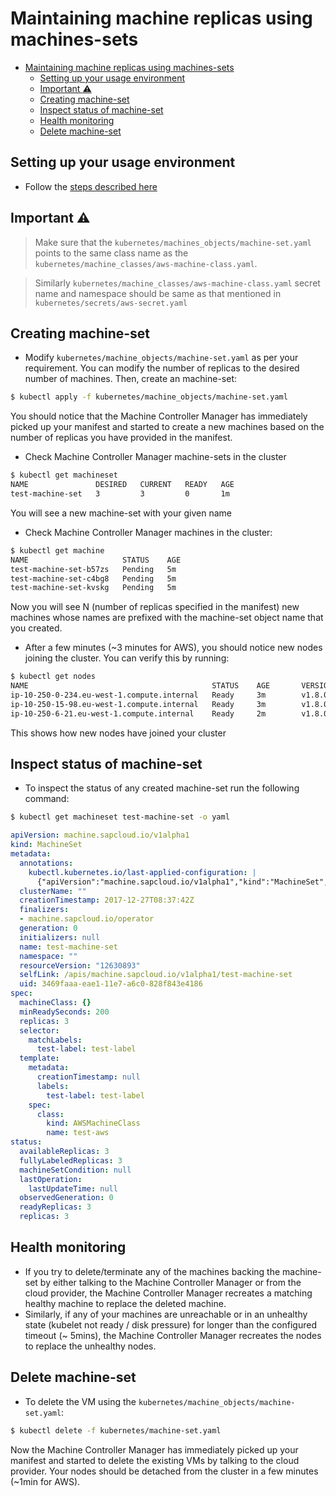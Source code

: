 # Maintaining machine replicas using machines-sets
<!-- TOC -->

- [Maintaining machine replicas using machines-sets](#maintaining-machine-replicas-using-machines-sets)
  - [Setting up your usage environment](#setting-up-your-usage-environment)
  - [Important :warning:](#important-warning)
  - [Creating machine-set](#creating-machine-set)
  - [Inspect status of machine-set](#inspect-status-of-machine-set)
  - [Health monitoring](#health-monitoring)
  - [Delete machine-set](#delete-machine-set)

<!-- /TOC -->
## Setting up your usage environment

* Follow the [steps described here](prerequisite.md)

## Important :warning:

> Make sure that the `kubernetes/machines_objects/machine-set.yaml` points to the same class name as the `kubernetes/machine_classes/aws-machine-class.yaml`.

> Similarly `kubernetes/machine_classes/aws-machine-class.yaml` secret name and namespace should be same as that mentioned in `kubernetes/secrets/aws-secret.yaml`

## Creating machine-set

- Modify `kubernetes/machine_objects/machine-set.yaml` as per your requirement. You can modify the number of replicas to the desired number of machines. Then, create an machine-set:

```bash
$ kubectl apply -f kubernetes/machine_objects/machine-set.yaml
```

You should notice that the Machine Controller Manager has immediately picked up your manifest and started to create a new machines based on the number of replicas you have provided in the manifest.

- Check Machine Controller Manager machine-sets in the cluster

```bash
$ kubectl get machineset
NAME               DESIRED   CURRENT   READY   AGE
test-machine-set   3         3         0       1m
```
You will see a new machine-set with your given name

- Check Machine Controller Manager machines in the cluster:
```bash
$ kubectl get machine
NAME                     STATUS    AGE
test-machine-set-b57zs   Pending   5m
test-machine-set-c4bg8   Pending   5m
test-machine-set-kvskg   Pending   5m
```

Now you will see N (number of replicas specified in the manifest) new machines whose names are prefixed with the machine-set object name that you created.

- After a few minutes (~3 minutes for AWS), you should notice new nodes joining the cluster. You can verify this by running:

```bash
$ kubectl get nodes
NAME                                         STATUS    AGE       VERSION
ip-10-250-0-234.eu-west-1.compute.internal   Ready     3m        v1.8.0
ip-10-250-15-98.eu-west-1.compute.internal   Ready     3m        v1.8.0
ip-10-250-6-21.eu-west-1.compute.internal    Ready     2m        v1.8.0
```

This shows how new nodes have joined your cluster

## Inspect status of machine-set

- To inspect the status of any created machine-set run the following command:

```bash
$ kubectl get machineset test-machine-set -o yaml
```

```yaml
apiVersion: machine.sapcloud.io/v1alpha1
kind: MachineSet
metadata:
  annotations:
    kubectl.kubernetes.io/last-applied-configuration: |
      {"apiVersion":"machine.sapcloud.io/v1alpha1","kind":"MachineSet","metadata":{"annotations":{},"name":"test-machine-set","namespace":"","test-label":"test-label"},"spec":{"minReadySeconds":200,"replicas":3,"selector":{"matchLabels":{"test-label":"test-label"}},"template":{"metadata":{"labels":{"test-label":"test-label"}},"spec":{"class":{"kind":"AWSMachineClass","name":"test-aws"}}}}}
  clusterName: ""
  creationTimestamp: 2017-12-27T08:37:42Z
  finalizers:
  - machine.sapcloud.io/operator
  generation: 0
  initializers: null
  name: test-machine-set
  namespace: ""
  resourceVersion: "12630893"
  selfLink: /apis/machine.sapcloud.io/v1alpha1/test-machine-set
  uid: 3469faaa-eae1-11e7-a6c0-828f843e4186
spec:
  machineClass: {}
  minReadySeconds: 200
  replicas: 3
  selector:
    matchLabels:
      test-label: test-label
  template:
    metadata:
      creationTimestamp: null
      labels:
        test-label: test-label
    spec:
      class:
        kind: AWSMachineClass
        name: test-aws
status:
  availableReplicas: 3
  fullyLabeledReplicas: 3
  machineSetCondition: null
  lastOperation:
    lastUpdateTime: null
  observedGeneration: 0
  readyReplicas: 3
  replicas: 3
```

## Health monitoring

- If you try to delete/terminate any of the machines backing the machine-set by either talking to the Machine Controller Manager or from the cloud provider, the Machine Controller Manager recreates a matching healthy machine to replace the deleted machine.
- Similarly, if any of your machines are unreachable or in an unhealthy state (kubelet not ready / disk pressure) for longer than the configured timeout (~ 5mins), the Machine Controller Manager recreates the nodes to replace the unhealthy nodes.

## Delete machine-set

- To delete the VM using the `kubernetes/machine_objects/machine-set.yaml`:

```bash
$ kubectl delete -f kubernetes/machine-set.yaml
```

Now the Machine Controller Manager has immediately picked up your manifest and started to delete the existing VMs by talking to the cloud provider. Your nodes should be detached from the cluster in a few minutes (~1min for AWS).